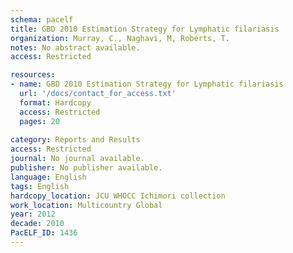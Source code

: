 ```yaml
---
schema: pacelf
title: GBD 2010 Estimation Strategy for Lymphatic filariasis
organization: Murray, C., Naghavi, M, Roberts, T.
notes: No abstract available.
access: Restricted

resources:
- name: GBD 2010 Estimation Strategy for Lymphatic filariasis
  url: '/docs/contact_for_access.txt'
  format: Hardcopy
  access: Restricted
  pages: 20
 
category: Reports and Results
access: Restricted
journal: No journal available.
publisher: No publisher available. 
language: English 
tags: English 
hardcopy_location: JCU WHOCC Ichimori collection
work_location: Multicountry Global
year: 2012
decade: 2010
PacELF_ID: 1436
---
```

